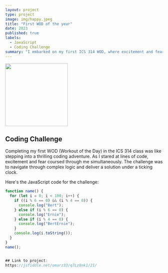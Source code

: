 ```yaml
---
layout: project
type: project
image: img/happy.jpeg
title: "First WOD of the year"
date: 2023
published: true
labels:
  - JavaScript
  - Coding Challenge
summary: "I embarked on my first ICS 314 WOD, where excitement and fear danced hand in hand."
---
```

<div class="text-center p-4">
  <img width="200px" src="LINK_TO_YOUR_PHOTO_HERE" class="img-thumbnail">
</div>

## Coding Challenge

Completing my first WOD (Workout of the Day) in the ICS 314 class was like stepping into a thrilling coding adventure. As I stared at lines of code, excitement and fear coursed through me simultaneously. The challenge was to navigate through complex logic and deliver a solution under a ticking clock.

Here's the JavaScript code for the challenge:

```javascript
function name() {
  for (let i = 0; i < 100; i++) {
    if ((i % 6 == 0) && (i % 4 == 0)) {
      console.log("Bert");
    } else if (i % 6 == 0) {
      console.log("Ernie");
    } else if (i % 4 == 0) {
      console.log("BertErnie");
    }
    console.log(i.toString());
  }
}
name();


## Link to project:
https://jsfiddle.net/omarz33/q7Lz8nk1/21/
